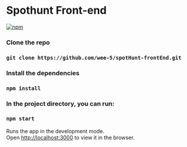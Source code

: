 <h1>Spothunt Front-end</h1> 

[![npm](https://img.shields.io/npm/dt/opnl?label=OPNL%20Main)](https://www.npmjs.com/package/opnl)

### Clone the repo

### `git clone https://github.com/wee-5/spotHunt-frontEnd.git`

### Install the dependencies

### `npm install`

### In the project directory, you can run:

### `npm start`

Runs the app in the development mode.\
Open [http://localhost:3000](http://localhost:3000) to view it in the browser.

